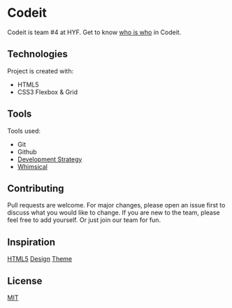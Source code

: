 # Codeit

Codeit is team #4 at HYF.
Get to know [who is who](https://lujianna.github.io/codeit/) in Codeit.

## Technologies
Project is created with:
* HTML5
* CSS3 Flexbox & Grid

## Tools
Tools used:
* Git
* Github
* [Development Strategy](development-strategy.md)
* [Whimsical](whimsical.com)

## Contributing
Pull requests are welcome. For major changes, please open an issue first to discuss what you would like to change.
If you are new to the team, please feel free to add yourself.
Or just join our team for fun.

## Inspiration
[HTML5](https://freehtml5.co)
[Design](https://developer.android.com/11weeksofandroid)
[Theme](https://www.weworkmeteor.com)



## License
[MIT](https://choosealicense.com/licenses/mit/)

